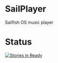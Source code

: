 
SailPlayer
==========

Sailfish OS music player

Status
===
[![Stories in Ready](https://badge.waffle.io/i4004/SailPlayer.png?label=ready&title=Ready)](https://waffle.io/i4004/SailPlayer)
